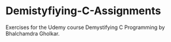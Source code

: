 # Demistyfiying-C-Assignments
Exercises for the Udemy course Demystifying C Programming by Bhalchamdra Gholkar.
